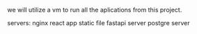 we will utilize a vm to run all the aplications from this project.

servers:
 nginx 
react app static file
fastapi server
postgre server